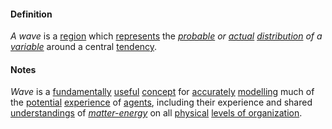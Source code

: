 #### Definition

*A wave* is a [region](https://github.com/gcassel/Modular-Organization-Terminology/blob/master/terms/region.md) which [represents](https://github.com/gcassel/Modular-Organization-Terminology/blob/master/terms/represent.md) the *[probable](https://github.com/gcassel/Modular-Organization-Terminology/blob/master/terms/probability.md) or [actual](https://github.com/gcassel/Modular-Organization-Terminology/blob/master/terms/active.md) [distribution](https://github.com/gcassel/Modular-Organization-Terminology/blob/master/terms/distribute.md) of a [variable](https://github.com/gcassel/Modular-Organization-Terminology/blob/master/terms/variable.md)* around a central [tendency](https://github.com/gcassel/Modular-Organization-Terminology/blob/master/terms/tend.md).

#### Notes  

*Wave* is a [fundamentally](https://github.com/gcassel/Modular-Organization-Terminology/blob/master/terms/base.md) [useful](https://github.com/gcassel/Modular-Organization-Terminology/blob/master/terms/use.md) [concept](https://github.com/gcassel/Modular-Organization-Terminology/blob/master/terms/concept.md) for [accurately](https://github.com/gcassel/Modular-Organization-Terminology/blob/master/terms/accuracy.md) [modelling](https://github.com/gcassel/Modular-Organization-Terminology/blob/master/terms/model.md) much of the [potential](https://github.com/gcassel/Modular-Organization-Terminology/blob/master/terms/potential.md) [experience](https://github.com/gcassel/Modular-Organization-Terminology/blob/master/terms/experience.md) of [agents](https://github.com/gcassel/Modular-Organization-Terminology/blob/master/terms/agent.md), including their experience and shared [understandings](https://github.com/gcassel/Modular-Organization-Terminology/blob/master/terms/understand.md) of *[matter-energy](https://github.com/gcassel/Modular-Organization-Terminology/blob/master/terms/matter-energy.md)* on all [physical](https://github.com/gcassel/Modular-Organization-Terminology/blob/master/terms/physical.md) [levels of organization](https://github.com/gcassel/Modular-Organization-Terminology/blob/master/compound-terms/level-of-organization.md).
